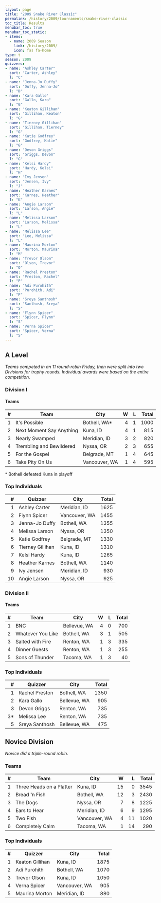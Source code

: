 ```yaml
---
layout: page
title: "2009 Snake River Classic"
permalink: /history/2009/tournaments/snake-river-classic
toc_title: Results
menubar_toc: true
menubar_toc_static:
- items:
  - name: 2009 Season
    link: /history/2009/
    icon: fas fa-home
type: t
season: 2009
quizzers:
- name: "Ashley Carter"
  sort: "Carter, Ashley"
  l: "C"
- name: "Jenna-Jo Duffy"
  sort: "Duffy, Jenna-Jo"
  l: "D"
- name: "Kara Gallo"
  sort: "Gallo, Kara"
  l: "G"
- name: "Keaton Gillihan"
  sort: "Gillihan, Keaton"
  l: "G"
- name: "Tierney Gillihan"
  sort: "Gillihan, Tierney"
  l: "G"
- name: "Katie Godfrey"
  sort: "Godfrey, Katie"
  l: "G"
- name: "Devon Griggs"
  sort: "Griggs, Devon"
  l: "G"
- name: "Kelsi Hardy"
  sort: "Hardy, Kelsi"
  l: "H"
- name: "Ivy Jensen"
  sort: "Jensen, Ivy"
  l: "J"
- name: "Heather Karnes"
  sort: "Karnes, Heather"
  l: "K"
- name: "Angie Larson"
  sort: "Larson, Angie"
  l: "L"
- name: "Melissa Larson"
  sort: "Larson, Melissa"
  l: "L"
- name: "Melissa Lee"
  sort: "Lee, Melissa"
  l: "L"
- name: "Maurina Morton"
  sort: "Morton, Maurina"
  l: "M"
- name: "Trevor Olson"
  sort: "Olson, Trevor"
  l: "O"
- name: "Rachel Preston"
  sort: "Preston, Rachel"
  l: "P"
- name: "Adi Purohith"
  sort: "Purohith, Adi"
  l: "P"
- name: "Sreya Santhosh"
  sort: "Santhosh, Sreya"
  l: "S"
- name: "Flynn Spicer"
  sort: "Spicer, Flynn"
  l: "S"
- name: "Verna Spicer"
  sort: "Spicer, Verna"
  l: "S"
---
```


## A Level

*Teams competed in an 11 round-robin Friday, then were split into two Divisions for trophy rounds. Individual awards were based on the entire competition.*

### Division I

#### Teams

|    # | Team                     | City          |    W |    L | Total |
| ---: | ------------------------ | ------------- | ---: | ---: | ----: |
|    1 | It's Possible            | Bothell, WA*  |    4 |    1 |  1000 |
|    2 | Next Moment Say Anything | Kuna, ID      |    4 |    1 |   815 |
|    3 | Nearly Swamped           | Meridian, ID  |    3 |    2 |   820 |
|    4 | Trembling and Bewildered | Nyssa, OR     |    2 |    3 |   655 |
|    5 | For the Gospel           | Belgrade, MT  |    1 |    4 |   645 |
|    6 | Take Pity On Us          | Vancouver, WA |    1 |    4 |   595 |

\* Bothell defeated Kuna in playoff

### Top Individuals

|    # | Quizzer          | City          | Total |
| ---: | ---------------- | ------------- | ----: |
|    1 | Ashley Carter    | Meridian, ID  |  1625 |
|    2 | Flynn Spicer     | Vancouver, WA |  1455 |
|    3 | Jenna-Jo Duffy   | Bothell, WA   |  1355 |
|    4 | Melissa Larson   | Nyssa, OR     |  1350 |
|    5 | Katie Godfrey    | Belgrade, MT  |  1330 |
|    6 | Tierney Gillihan | Kuna, ID      |  1310 |
|    7 | Kelsi Hardy      | Kuna, ID      |  1265 |
|    8 | Heather Karnes   | Bothell, WA   |  1140 |
|    9 | Ivy Jensen       | Meridian, ID  |   930 |
|   10 | Angie Larson     | Nyssa, OR     |   925 |

### Division II

#### Teams

|    # | Team              | City         |    W |    L | Total |
| ---: | ----------------- | ------------ | ---: | ---: | ----: |
|    1 | BNC               | Bellevue, WA |    4 |    0 |   700 |
|    2 | Whatever You Like | Bothell, WA  |    3 |    1 |   505 |
|    3 | Salted with Fire  | Renton, WA   |    1 |    3 |   335 |
|    4 | Dinner Guests     | Renton, WA   |    1 |    3 |   255 |
|    5 | Sons of Thunder   | Tacoma, WA   |    1 |    3 |    40 |

### Top Individuals

|    # | Quizzer        | City         | Total |
| ---: | -------------- | ------------ | ----: |
|    1 | Rachel Preston | Bothell, WA  |  1350 |
|    2 | Kara Gallo     | Bellevue, WA |   905 |
|    3 | Devon Griggs   | Renton, WA   |   735 |
|   3* | Melissa Lee    | Renton, WA   |   735 |
|    5 | Sreya Santhosh | Bellevue, WA |   475 |

## Novice Division

*Novice did a triple-round robin.*

### Teams

|    # | Team                     | City          |    W |    L | Total |
| ---: | ------------------------ | ------------- | ---: | ---: | ----: |
|    1 | Three Heads on a Platter | Kuna, ID      |   15 |    0 |  3545 |
|    2 | Bread 'n Fish            | Bothell, WA   |   12 |    3 |  2430 |
|    3 | The Dogs                 | Nyssa, OR     |    7 |    8 |  1225 |
|    4 | Ears to Hear             | Meridian, ID  |    6 |    9 |  1295 |
|    5 | Two Fish                 | Vancouver, WA |    4 |   11 |  1020 |
|    6 | Completely Calm          | Tacoma, WA    |    1 |   14 |   290 |

### Top Individuals

|    # | Quizzer         | City          | Total |
| ---: | --------------- | ------------- | ----: |
|    1 | Keaton Gillihan | Kuna, ID      |  1875 |
|    2 | Adi Purohith    | Bothell, WA   |  1070 |
|    3 | Trevor Olson    | Kuna, ID      |  1050 |
|    4 | Verna Spicer    | Vancouver, WA |   905 |
|    5 | Maurina Morton  | Meridian, ID  |   880 |